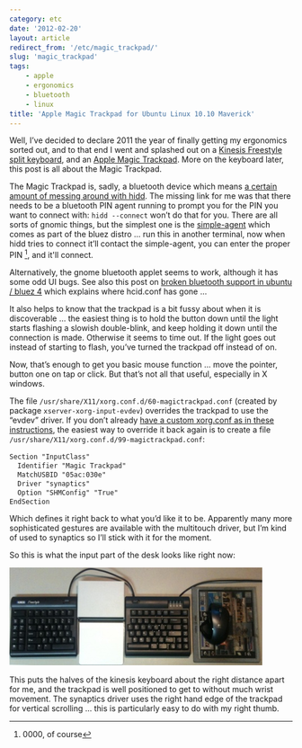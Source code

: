 ```yaml
---
category: etc
date: '2012-02-20'
layout: article
redirect_from: '/etc/magic_trackpad/'
slug: 'magic_trackpad'
tags:
    - apple
    - ergonomics
    - bluetooth
    - linux
title: 'Apple Magic Trackpad for Ubuntu Linux 10.10 Maverick'
---
```


Well, I’ve decided to declare 2011 the year of finally getting my
ergonomics sorted out, and to that end I went and splashed out on a
[Kinesis Freestyle split
keyboard](http://www.kinesis-ergo.com/freestyle.htm), and an [Apple
Magic Trackpad](http://www.apple.com/magictrackpad/). More on the
keyboard later, this post is all about the Magic Trackpad.

The Magic Trackpad is, sadly, a bluetooth device which means [a certain
amount of messing around with
hidd](http://www.excession.org.uk/blog/apple-magic-trackpad-and-ubuntu-lucid.html).
The missing link for me was that there needs to be a bluetooth PIN agent
running to prompt you for the PIN you want to connect with:
`hidd --connect` won’t do that for you. There are all sorts of gnomic
things, but the simplest one is the
[simple-agent](http://gitorious.org/bluez/mainline/blobs/master/test/simple-agent)
which comes as part of the bluez distro ... run this in another
terminal, now when hidd tries to connect it’ll contact the simple-agent,
you can enter the proper PIN [^1], and it'll connect.

Alternatively, the gnome bluetooth applet seems to work, although it has
some odd UI bugs. See also this post on [broken bluetooth support in
ubuntu / bluez
4](http://blog.projectnibble.org/2010/08/08/how-ubuntus-broken-bluetooth-support-came-to-be/)
which explains where hcid.conf has gone ...

It also helps to know that the trackpad is a bit fussy about when it is
discoverable ... the easiest thing is to hold the button down until the
light starts flashing a slowish double-blink, and keep holding it down
until the connection is made. Otherwise it seems to time out. If the
light goes out instead of starting to flash, you’ve turned the trackpad
off instead of on.

Now, that’s enough to get you basic mouse function ... move the pointer,
button one on tap or click. But that’s not all that useful, especially
in X windows.

The file `/usr/share/X11/xorg.conf.d/60-magictrackpad.conf` (created by
package `xserver-xorg-input-evdev`) overrides the trackpad to use the
“evdev” driver. If you don’t already [have a custom xorg.conf as in
these
instructions](http://www.excession.org.uk/blog/apple-magic-trackpad-and-ubuntu-maverick.html),
the easiest way to override it back again is to create a file
`/usr/share/X11/xorg.conf.d/99-magictrackpad.conf`:

    Section "InputClass"
      Identifier "Magic Trackpad"
      MatchUSBID "05ac:030e"
      Driver "synaptics"
      Option "SHMConfig" "True"
    EndSection

Which defines it right back to what you’d like it to be. Apparently many
more sophisticated gestures are available with the multitouch driver,
but I’m kind of used to synaptics so I’ll stick with it for the moment.

So this is what the input part of the desk looks like right now:

![magic trackpad with kinesis freestyle keyboard](magic_trackpad.jpg)

This puts the halves of the kinesis keyboard about the right distance
apart for me, and the trackpad is well positioned to get to without much
wrist movement. The synaptics driver uses the right hand edge of the
trackpad for vertical scrolling ... this is particularly easy to do with
my right thumb.

[^1]: 0000, of course
